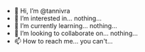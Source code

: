 - 👋 Hi, I’m @tannivra
- 👀 I’m interested in... nothing...
- 🌱 I’m currently learning... nothing...
- 💞️ I’m looking to collaborate on... nothing...
- 📫 How to reach me... you can't...

<!---
tannivra/tannivra is a ✨ special ✨ repository because its `README.md` (this file) appears on your GitHub profile.
You can click the Preview link to take a look at your changes.
--->
